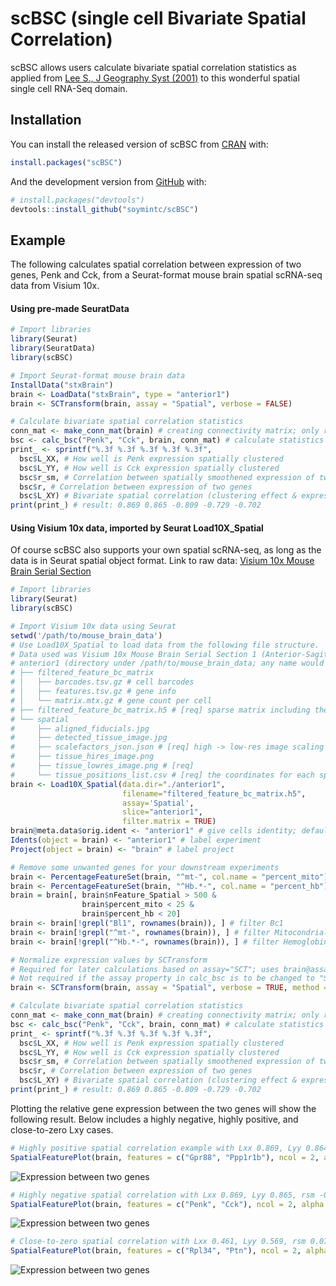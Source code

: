 
<!-- README.md is generated from README.Rmd. Please edit that file -->

# scBSC (single cell Bivariate Spatial Correlation)

<!-- badges: start -->
<!-- badges: end -->

scBSC allows users calculate bivariate spatial correlation statistics as
applied from [Lee S., J Geography Syst
(2001)](https://link.springer.com/article/10.1007/s101090100064) to this
wonderful spatial single cell RNA-Seq domain.

## Installation

You can install the released version of scBSC from
[CRAN](https://CRAN.R-project.org) with:

``` r
install.packages("scBSC")
```

And the development version from [GitHub](https://github.com/) with:

``` r
# install.packages("devtools")
devtools::install_github("soymintc/scBSC")
```

## Example

The following calculates spatial correlation between expression of two
genes, Penk and Cck, from a Seurat-format mouse brain spatial scRNA-seq
data from Visium 10x.

#### Using pre-made SeuratData

``` r
# Import libraries
library(Seurat)
library(SeuratData)
library(scBSC)

# Import Seurat-format mouse brain data
InstallData("stxBrain")
brain <- LoadData("stxBrain", type = "anterior1")
brain <- SCTransform(brain, assay = "Spatial", verbose = FALSE)

# Calculate bivariate spatial correlation statistics
conn_mat <- make_conn_mat(brain) # creating connectivity matrix; only required once per dataset
bsc <- calc_bsc("Penk", "Cck", brain, conn_mat) # calculate statistics for any pair of genes in the data
print_ <- sprintf("%.3f %.3f %.3f %.3f %.3f",
  bsc$L_XX, # How well is Penk expression spatially clustered
  bsc$L_YY, # How well is Cck expression spatially clustered
  bsc$r_sm, # Correlation between spatially smoothened expression of two genes
  bsc$r, # Correlation between expression of two genes
  bsc$L_XY) # Bivariate spatial correlation (clustering effect & expression correlation)
print(print_) # result: 0.869 0.865 -0.809 -0.729 -0.702
```

#### Using Visium 10x data, imported by Seurat Load10X\_Spatial

Of course scBSC also supports your own spatial scRNA-seq, as long as the
data is in Seurat spatial object format. Link to raw data: [Visium 10x
Mouse Brain Serial
Section](https://support.10xgenomics.com/spatial-gene-expression/datasets/1.1.0/V1_Mouse_Brain_Sagittal_Anterior)

``` r
# Import libraries
library(Seurat)
library(scBSC)

# Import Visium 10x data using Seurat
setwd('/path/to/mouse_brain_data')
# Use Load10X_Spatial to load data from the following file structure.
# Data used was Visium 10x Mouse Brain Serial Section 1 (Anterior-Sagittal)
# anterior1 (directory under /path/to/mouse_brain_data; any name would suffice)
# ├── filtered_feature_bc_matrix
# │   ├── barcodes.tsv.gz # cell barcodes
# │   ├── features.tsv.gz # gene info
# │   └── matrix.mtx.gz # gene count per cell
# ├── filtered_feature_bc_matrix.h5 # [req] sparse matrix including the info above
# └── spatial
#     ├── aligned_fiducials.jpg
#     ├── detected_tissue_image.jpg
#     ├── scalefactors_json.json # [req] high -> low-res image scaling info
#     ├── tissue_hires_image.png
#     ├── tissue_lowres_image.png # [req] 
#     └── tissue_positions_list.csv # [req] the coordinates for each spot
brain <- Load10X_Spatial(data.dir="./anterior1",
                         filename="filtered_feature_bc_matrix.h5",
                         assay='Spatial',
                         slice="anterior1",
                         filter.matrix = TRUE)
brain@meta.data$orig.ident <- "anterior1" # give cells identity; default: SeuratProject
Idents(object = brain) <- "anterior1" # label experiment
Project(object = brain) <- "brain" # label project

# Remove some unwanted genes for your downstream experiments
brain <- PercentageFeatureSet(brain, "^mt-", col.name = "percent_mito")
brain <- PercentageFeatureSet(brain, "^Hb.*-", col.name = "percent_hb")
brain = brain[, brain$nFeature_Spatial > 500 &
                brain$percent_mito < 25 &
                brain$percent_hb < 20]
brain <- brain[!grepl("Bl1", rownames(brain)), ] # filter Bc1
brain <- brain[!grepl("^mt-", rownames(brain)), ] # filter Mitocondrial
brain <- brain[!grepl("^Hb.*-", rownames(brain)), ] # filter Hemoglobin gene (optional if Hb genes needed)

# Normalize expression values by SCTransform
# Required for later calculations based on assay="SCT"; uses brain@assays[["SCT"]]@data as default
# Not required if the assay property in calc_bsc is to be changed to "Spatial" (then only requires brain@assays[["Spatial"]])
brain <- SCTransform(brain, assay = "Spatial", verbose = TRUE, method = "poisson")

# Calculate bivariate spatial correlation statistics
conn_mat <- make_conn_mat(brain) # creating connectivity matrix; only required once per dataset
bsc <- calc_bsc("Penk", "Cck", brain, conn_mat) # calculate statistics for any pair of genes in the data
print_ <- sprintf("%.3f %.3f %.3f %.3f %.3f",
  bsc$L_XX, # How well is Penk expression spatially clustered
  bsc$L_YY, # How well is Cck expression spatially clustered
  bsc$r_sm, # Correlation between spatially smoothened expression of two genes
  bsc$r, # Correlation between expression of two genes
  bsc$L_XY) # Bivariate spatial correlation (clustering effect & expression correlation)
print(print_) # result: 0.869 0.865 -0.809 -0.729 -0.702
```

Plotting the relative gene expression between the two genes will show
the following result. Below includes a highly negative, highly positive,
and close-to-zero Lxy cases.

``` r
# Highly positive spatial correlation example with Lxx 0.869, Lyy 0.864, rsm 0.936, r 0.855, Lxy 0.813
SpatialFeaturePlot(brain, features = c("Gpr88", "Ppp1r1b"), ncol = 2, alpha = c(0.1, 1), max.cutoff = 5)
```

![Expression between two
genes](man/figures/README-1.png?raw=true "Highly positive spatial correlation")

``` r
# Highly negative spatial correlation with Lxx 0.869, Lyy 0.865, rsm -0.809, r -0.729, Lxy -0.702
SpatialFeaturePlot(brain, features = c("Penk", "Cck"), ncol = 2, alpha = c(0.1, 1), max.cutoff = 5)
```

![Expression between two
genes](man/figures/README-2.png?raw=true "Highly negative spatial correlation")

``` r
# Close-to-zero spatial correlation with Lxx 0.461, Lyy 0.569, rsm 0.075, r 0.059, Lxy 0.038
SpatialFeaturePlot(brain, features = c("Rpl34", "Ptn"), ncol = 2, alpha = c(0.1, 1), max.cutoff = 5)
```

![Expression between two
genes](man/figures/README-3.png?raw=true "Close-to-zero spatial correlation")

